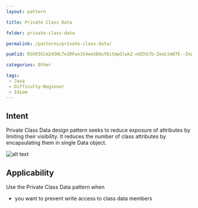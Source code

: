 ```yaml
---
layout: pattern

title: Private Class Data

folder: private-class-data

permalink: /patterns/private-class-data/

pumlid: RShR3SCm243HLTe1RFwx3S4eeSB4uf6itmpGlwkZ-nOZhS7b-ZeoLtm07E--InwrLR3JQScMdSu9edLZeiCNBso3GtPh2pFPBM1YF07BvSBaHeeHRJm_SD8VxkMphvhw0m00

categories: Other

tags:
 - Java
 - Difficulty-Beginner
 - Idiom
---
```


## Intent
Private Class Data design pattern seeks to reduce exposure of
attributes by limiting their visibility. It reduces the number of class
attributes by encapsulating them in single Data object.

![alt text](./etc/private-class-data.png "Private Class Data")

## Applicability
Use the Private Class Data pattern when

* you want to prevent write access to class data members
